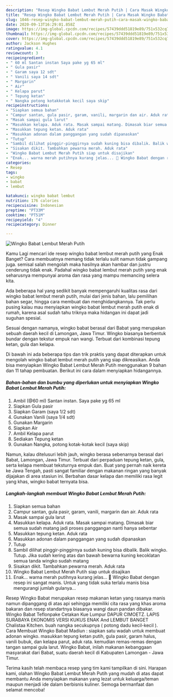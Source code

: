 ```yaml
---
description: "Resep Wingko Babat Lembut Merah Putih | Cara Masak Wingko Babat Lembut Merah Putih Yang Paling Enak"
title: "Resep Wingko Babat Lembut Merah Putih | Cara Masak Wingko Babat Lembut Merah Putih Yang Paling Enak"
slug: 1046-resep-wingko-babat-lembut-merah-putih-cara-masak-wingko-babat-lembut-merah-putih-yang-paling-enak
date: 2020-09-13T16:29:01.858Z
image: https://img-global.cpcdn.com/recipes/57439ddd51819e89/751x532cq70/wingko-babat-lembut-merah-putih-foto-resep-utama.jpg
thumbnail: https://img-global.cpcdn.com/recipes/57439ddd51819e89/751x532cq70/wingko-babat-lembut-merah-putih-foto-resep-utama.jpg
cover: https://img-global.cpcdn.com/recipes/57439ddd51819e89/751x532cq70/wingko-babat-lembut-merah-putih-foto-resep-utama.jpg
author: Jackson Hughes
ratingvalue: 4.1
reviewcount: 3
recipeingredient:
- " 60 ml Santan instan Saya pake yg 65 ml"
- " Gula pasir"
- " Garam saya 12 sdt"
- " Vanili saya 14 sdt"
- " Margarin"
- " Air"
- " Kelapa parut"
- " Tepung ketan"
- " Nangka potong kotakkotak kecil saya skip"
recipeinstructions:
- "Siapkan semua bahan"
- "Campur santan, gula pasir, garam, vanili, margarin dan air. Aduk rata"
- "Masak sampai gula larut"
- "Masukkan kelapa. Aduk rata. Masak sampai matang. Dimasak biar semua sudah matang jadi proses panggangan nanti hanya sebentar"
- "Masukkan tepung ketan. Aduk rata"
- "Masukkan adonan dalam panggangan yang sudah dipanaskan"
- "Tutup"
- "Sambil dilihat pinggir-pinggirnya sudah kuning bisa dibalik. Balik wingko. Tutup. Jika sudah kering atas dan bawah bewarna kuning kecoklatan semua tanda wingko sudah matang"
- "Sisakan dikit. Tambahkan pewarna merah. Aduk rata"
- "Wingko Babat Lembut Merah Putih siap untuk disajikan"
- "Enak... warna merah putihnya kurang jelas... 🤭 Wingko Babat dengan resep ini sangat manis. Untuk yang tidak suka terlalu manis bisa mengurangi jumlah gulanya..."
categories:
- Resep
tags:
- wingko
- babat
- lembut

katakunci: wingko babat lembut 
nutrition: 176 calories
recipecuisine: Indonesian
preptime: "PT33M"
cooktime: "PT51M"
recipeyield: "4"
recipecategory: Dinner

---
```



![Wingko Babat Lembut Merah Putih](https://img-global.cpcdn.com/recipes/57439ddd51819e89/751x532cq70/wingko-babat-lembut-merah-putih-foto-resep-utama.jpg)

Kamu Lagi mencari ide resep wingko babat lembut merah putih yang Enak Banget? Cara membuatnya memang tidak terlalu sulit namun tidak gampang juga. semisal salah mengolah maka hasilnya akan hambar dan justru cenderung tidak enak. Padahal wingko babat lembut merah putih yang enak seharusnya mempunyai aroma dan rasa yang mampu memancing selera kita.

Ada beberapa hal yang sedikit banyak mempengaruhi kualitas rasa dari wingko babat lembut merah putih, mulai dari jenis bahan, lalu pemilihan bahan segar, hingga cara membuat dan menghidangkannya. Tak perlu pusing kalau mau menyiapkan wingko babat lembut merah putih enak di rumah, karena asal sudah tahu triknya maka hidangan ini dapat jadi suguhan spesial.

Sesuai dengan namanya, wingko babat berasal dari Babat yang merupakan sebuah daerah kecil di Lamongan, Jawa Timur. Wingko biasanya berbentuk bundar dengan tekstur empuk nan wangi. Terbuat dari kombinasi tepung ketan, gula dan kelapa.


Di bawah ini ada beberapa tips dan trik praktis yang dapat diterapkan untuk mengolah wingko babat lembut merah putih yang siap dikreasikan. Anda bisa menyiapkan Wingko Babat Lembut Merah Putih menggunakan 9 bahan dan 11 tahap pembuatan. Berikut ini cara dalam menyiapkan hidangannya.

<!--inarticleads1-->

##### Bahan-bahan dan bumbu yang diperlukan untuk menyiapkan Wingko Babat Lembut Merah Putih:

1. Ambil  (@60 ml) Santan instan. Saya pake yg 65 ml
1. Siapkan  Gula pasir
1. Siapkan  Garam (saya 1/2 sdt)
1. Gunakan  Vanili (saya 1/4 sdt)
1. Gunakan  Margarin
1. Siapkan  Air
1. Ambil  Kelapa parut
1. Sediakan  Tepung ketan
1. Gunakan  Nangka, potong kotak-kotak kecil (saya skip)


Namun, kalau ditelusuri lebih jauh, wingko berasa sebenarnya berasal dari Babat, Lamongan, Jawa Timur. Terbuat dari perpaduan tepung ketan, gula, serta kelapa membuat teksturnya empuk dan. Buat yang pernah naik kereta ke Jawa Tengah, pasti sangat familiar dengan makanan ringan yang banyak dijajakan di area stasiun ini. Berbahan dasar kelapa dan memiliki rasa legit yang khas, wingko babat ternyata bisa. 

<!--inarticleads2-->

##### Langkah-langkah membuat Wingko Babat Lembut Merah Putih:

1. Siapkan semua bahan
1. Campur santan, gula pasir, garam, vanili, margarin dan air. Aduk rata
1. Masak sampai gula larut
1. Masukkan kelapa. Aduk rata. Masak sampai matang. Dimasak biar semua sudah matang jadi proses panggangan nanti hanya sebentar
1. Masukkan tepung ketan. Aduk rata
1. Masukkan adonan dalam panggangan yang sudah dipanaskan
1. Tutup
1. Sambil dilihat pinggir-pinggirnya sudah kuning bisa dibalik. Balik wingko. Tutup. Jika sudah kering atas dan bawah bewarna kuning kecoklatan semua tanda wingko sudah matang
1. Sisakan dikit. Tambahkan pewarna merah. Aduk rata
1. Wingko Babat Lembut Merah Putih siap untuk disajikan
1. Enak... warna merah putihnya kurang jelas... 🤭 Wingko Babat dengan resep ini sangat manis. Untuk yang tidak suka terlalu manis bisa mengurangi jumlah gulanya...


Resep Wingko Babat merupakan resep makanan ketan yang rasanya manis namun dipanggang di atas api sehingga memiliki cita rasa yang khas aroma bakaran dan resep standartnya biasanya wangi daun pandan dibakar. Wingko Babat Teflonpake Cetakan Kue Lumpur DAPUR CIMOETZ. LAPIS SURABAYA EKONOMIS VERSI KUKUS ENAK And LEMBUT BANGET Chalistaa Kitchen. buah nangka secukupnya ( potong dadu kecil-kecil ). Cara Membuat Wingko Babat Madiun : siapkan satu wadah untuk membuat adonan wingko. masukkan tepung ketan putih, gula pasir, garam halus, vanili bubuk, dan kelapa parut, aduk rata. kemudian remas-remas dengan tangan sampai gula larut. Wingko Babat, inilah makanan kebanggaan masyarakat dari Babat, suatu daerah kecil di Kabupaten Lamongan - Jawa Timur. 

Terima kasih telah membaca resep yang tim kami tampilkan di sini. Harapan kami, olahan Wingko Babat Lembut Merah Putih yang mudah di atas dapat membantu Anda menyiapkan makanan yang lezat untuk keluarga/teman maupun menjadi ide dalam berbisnis kuliner. Semoga bermanfaat dan selamat mencoba!

